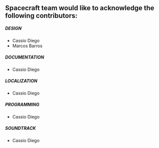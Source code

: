 ## Spacecraft team would like to acknowledge the following contributors:

##### DESIGN
- Cassio Diego
- Marcos Barros
#####  DOCUMENTATION
- Cassio Diego
#####  LOCALIZATION
- Cassio Diego
#####  PROGRAMMING
- Cassio Diego
#####  SOUNDTRACK
- Cassio Diego

